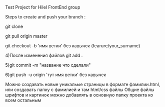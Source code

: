 Test Project for Hilel FrontEnd group

Steps to create and push your branch :

git clone

git pull origin master

git checkout -b 'имя ветки' без кавычек (fearure/your_surname)

4)После изменения файлов git add .

5)git commit -m "название что сделали"

6)git push -u origin 'тут имя ветки' без кавычек

Можно создавать новые уникальые страницы в формате фамилии.html, или создавать папку с фамилией и там html/css файлы
Общие файлы шрифтов и картинок можно добавлять в основную папку проекта ко всем остальным
